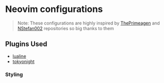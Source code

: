 # Neovim configurations

> Note: These configurations are highly inspired by [ThePrimeagen](https://github.com/theprimeagen/init.lua) and  [NStefan002](https://github.com/NStefan002/nvim_config) repositories so big thanks to them

## Plugins Used

- [lualine](https://github.com/nvim-lualine/lualine.nvim)
- [tokyonight](https://github.com/folke/tokyonight.nvim)

### Styling
